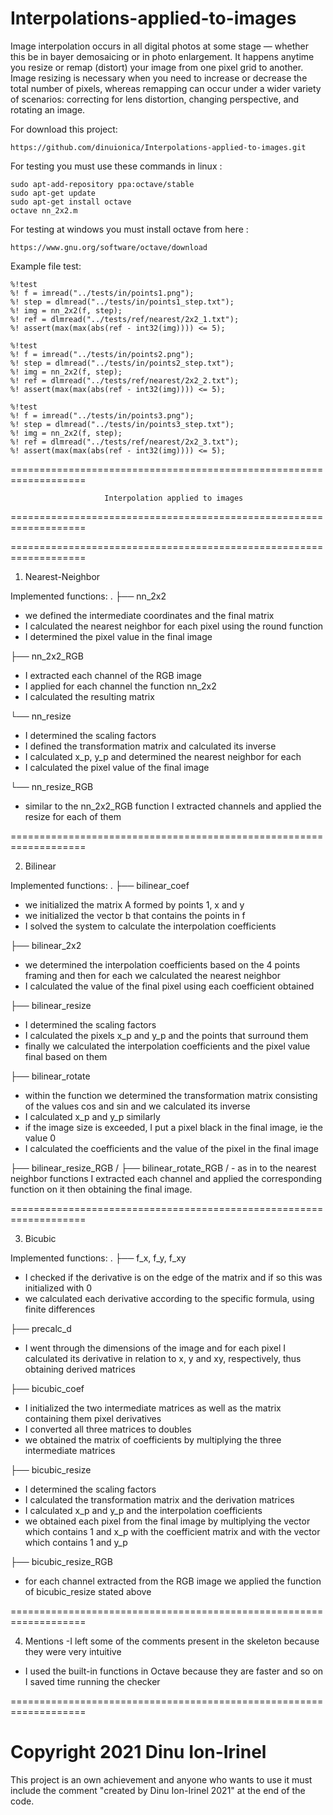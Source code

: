 # Interpolations-applied-to-images 

Image interpolation occurs in all digital photos at some stage — whether this be in bayer demosaicing or in photo enlargement. It happens anytime you resize or remap (distort) your image from one pixel grid to another. Image resizing is necessary when you need to increase or decrease the total number of pixels, whereas remapping can occur under a wider variety of scenarios: correcting for lens distortion, changing perspective, and rotating an image.

For download this project:
```
https://github.com/dinuionica/Interpolations-applied-to-images.git
```
For testing you must use these commands  in linux :<br />
```
sudo apt-add-repository ppa:octave/stable
sudo apt-get update
sudo apt-get install octave
octave nn_2x2.m
```
For testing at windows you must install octave from here :<br />
```
https://www.gnu.org/software/octave/download
```
Example file test:
```
%!test
%! f = imread("../tests/in/points1.png");
%! step = dlmread("../tests/in/points1_step.txt");
%! img = nn_2x2(f, step);
%! ref = dlmread("../tests/ref/nearest/2x2_1.txt");
%! assert(max(max(abs(ref - int32(img)))) <= 5);

%!test
%! f = imread("../tests/in/points2.png");
%! step = dlmread("../tests/in/points2_step.txt");
%! img = nn_2x2(f, step);
%! ref = dlmread("../tests/ref/nearest/2x2_2.txt");
%! assert(max(max(abs(ref - int32(img)))) <= 5);

%!test
%! f = imread("../tests/in/points3.png");
%! step = dlmread("../tests/in/points3_step.txt");
%! img = nn_2x2(f, step);
%! ref = dlmread("../tests/ref/nearest/2x2_3.txt");
%! assert(max(max(abs(ref - int32(img)))) <= 5);
```

===================================================================

                         Interpolation applied to images

===================================================================

===================================================================

1. Nearest-Neighbor

Implemented functions:
.
├── nn_2x2
- we defined the intermediate coordinates and the final matrix
- I calculated the nearest neighbor for each pixel using the round function
- I determined the pixel value in the final image

├── nn_2x2_RGB
- I extracted each channel of the RGB image
- I applied for each channel the function nn_2x2
- I calculated the resulting matrix

└── nn_resize
- I determined the scaling factors
- I defined the transformation matrix and calculated its inverse
- I calculated x_p, y_p and determined the nearest neighbor for each
- I calculated the pixel value of the final image

└── nn_resize_RGB
- similar to the nn_2x2_RGB function I extracted channels and applied the
resize for each of them

===================================================================

2. Bilinear

Implemented functions:
.
├── bilinear_coef
- we initialized the matrix A formed by points 1, x and y
- we initialized the vector b that contains the points in f
- I solved the system to calculate the interpolation coefficients

├── bilinear_2x2
- we determined the interpolation coefficients based on the 4 points
framing and then for each we calculated the nearest neighbor
- I calculated the value of the final pixel using each coefficient obtained

├── bilinear_resize
- I determined the scaling factors
- I calculated the pixels x_p and y_p and the points that surround them
- finally we calculated the interpolation coefficients and the pixel value
final based on them

├── bilinear_rotate
- within the function we determined the transformation matrix consisting of
the values cos and sin and we calculated its inverse
- I calculated x_p and y_p similarly
- if the image size is exceeded, I put a pixel
black in the final image, ie the value 0
- I calculated the coefficients and the value of the pixel in the final image

├── bilinear_resize_RGB / ├── bilinear_rotate_RGB / - as in
to the nearest neighbor functions I extracted each channel and applied
the corresponding function on it then obtaining the final image.

===================================================================

3. Bicubic

Implemented functions:
.
├── f_x, f_y, f_xy
- I checked if the derivative is on the edge of the matrix and if so
this was initialized with 0
- we calculated each derivative according to the specific formula, using finite differences

├── precalc_d
- I went through the dimensions of the image and for each pixel I calculated
its derivative in relation to x, y and xy, respectively, thus obtaining
derived matrices

├── bicubic_coef
- I initialized the two intermediate matrices as well as the matrix containing them
pixel derivatives
- I converted all three matrices to doubles
- we obtained the matrix of coefficients by multiplying the three intermediate matrices

├── bicubic_resize
- I determined the scaling factors
- I calculated the transformation matrix and the derivation matrices
- I calculated x_p and y_p and the interpolation coefficients
- we obtained each pixel from the final image by multiplying the vector
which contains 1 and x_p with the coefficient matrix and with the vector which contains 1 and y_p

├── bicubic_resize_RGB
- for each channel extracted from the RGB image we applied the function of
bicubic_resize stated above

===================================================================

4. Mentions
-I left some of the comments present in the skeleton because they were
very intuitive
- I used the built-in functions in Octave because they are faster and so on
I saved time running the checker

===================================================================

# Copyright 2021 Dinu Ion-Irinel
This project is an own achievement and anyone who wants to use it must include 
the comment "created by Dinu Ion-Irinel 2021" at the end of the code.
